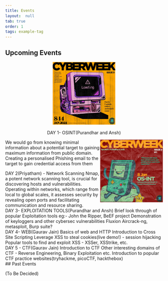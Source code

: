```yaml
---
title: Events
layout:  null
tab: true
order: 1
tags: example-tag
---
```

## Upcoming Events
<p align="center">
  <img src="assets/images/CyberWeeklogo.jpeg" alt="Local PNG Image" height = "200" width="200"/>
</p>
<p align="center">DAY 1- OSINT(Purandhar and Ansh)</p>
<div>
<img src="assets/images/os-init 8jan.jpeg" alt="Local PNG Image" height = "200" width="200" align="right"/>
<p align="left">We would go from knowing minimal information about a potential target to gaining maximum information from public domain.<br/>
Creating a personalised Phishing email to the target to gain credential access from them <br/>
</p></div>
DAY 2(Priyatham) - Network Scanning
Nmap, a potent network scanning tool, is crucial for discovering hosts and vulnerabilities. Operating within networks, which range from local to global scales, it assesses security by revealing open ports and facilitating communication and resource sharing.<br/>
DAY 3- EXPLOITATION TOOLS(Purandhar and Ansh)
Brief look through of popular Exploitation tools eg:- John the Ripper, BeEF project
Demonstration of keyloggers and other cybersec vulnerabilities
Fluxion
Aircrack-ng, metasploit, 
Burp suite?<br/>
DAY 4- WEB(Gaurav Jain)
Basics of web and HTTP
Introduction to Cross Site Scripting
Leverage XSS to steal cookies(live demo!) - session hijacking
Popular tools to find and exploit XSS - XSSer, XSStrike, etc.<br/>
DAY 5 - CTF(Gaurav Jain)
Introduction to CTF
Other interesting domains of CTF - Reverse Engineering, Binary Exploitation etc.
Introduction to popular CTF practice websites(tryhackme, picoCTF, hackthebox)
<br/>
## Past Events

(To Be Decided)
